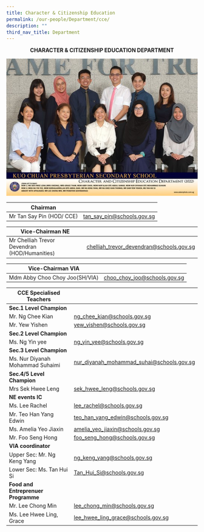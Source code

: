 ```yaml
---
title: Character & Citizenship Education
permalink: /our-people/Department/cce/
description: ""
third_nav_title: Department
---
```

**<center>CHARACTER &amp; CITIZENSHIP EDUCATION DEPARTMENT</center>**

![](/images/Our%20People/Departments/cce.jpg)



| Chairman |  |  
| -------- | -------- | 
| Mr Tan Say Pin (HOD/ CCE)|tan_say_pin@schools.gov.sg | 

| Vice-Chairman NE |  | 
| -------- | -------- | 
|Mr Chelliah Trevor Devendran (HOD/Humanities)|        chelliah_trevor_devendran@schools.gov.sg |

| Vice-Chairman VIA|  |  
| -------- | -------- | 
|Mdm  Abby Choo Choy Joo(SH/VIA)|choo_choy_joo@schools.gov.sg |

| CCE Specialised Teachers |  |  
| -------- | -------- | 
| **Sec.1 Level Champion**| |
|Mr. Ng Chee Kian|ng_chee_kian@schools.gov.sg |
|Mr. Yew Yishen|yew_yishen@schools.gov.sg |
|**Sec.2 Level Champion**| |
|Ms. Ng Yin yee|ng_yin_yee@schools.gov.sg |
|**Sec.3 Level Champion**| |
|Ms. Nur Diyanah Mohammad Suhaimi|nur_diyanah_mohammad_suhai@schools.gov.sg |
|**Sec.4/5 Level Champion**| |
|Mrs Sek Hwee Leng|sek_hwee_leng@schools.gov.sg  |
|**NE events IC**| |
|Ms. Lee Rachel  |lee_rachel@schools.gov.sg |
|Mr. Teo Han Yang Edwin|teo_han_yang_edwin@schools.gov.sg |
|Ms. Amelia Yeo Jiaxin |amelia_yeo_jiaxin@schools.gov.sg |
|Mr. Foo Seng Hong|foo_seng_hong@schools.gov.sg |
|**VIA coordinator** |
|Upper Sec: Mr. Ng Keng Yang|ng_keng_yang@schools.gov.sg |
|Lower Sec: Ms. Tan Hui Si   |Tan_Hui_Si@schools.gov.sg |
|**Food and Entreprenuer Programme**
|Mr. Lee Chong Min |lee_chong_min@schools.gov.sg|
|Ms. Lee Hwee Ling, Grace|lee_hwee_ling_grace@schools.gov.sg |